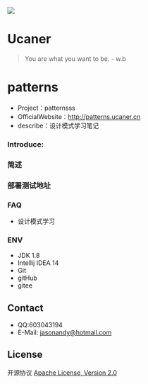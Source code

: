 ![](http://upload-images.jianshu.io/upload_images/7802425-9eb1bcd006e34aa6.png?imageMogr2/auto-orient/strip%7CimageView2/2/w/1240)

# Ucaner
> You are what you want to be. - w.b


# patterns
* Project：patternsss
* OfficialWebsite：http://patterns.ucaner.cn
* describe：设计模式学习笔记

### Introduce:

### 简述

### 部署测试地址


### FAQ

- 设计模式学习

### ENV
- JDK 1.8
- Intellij IDEA 14
- Git
- gitHub
- gitee

## Contact
- QQ:603043194
- E-Mail: jasonandy@hotmail.com

## License
开源协议 [Apache License, Version 2.0](http://www.apache.org/licenses/LICENSE-2.0.html)